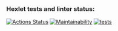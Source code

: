 ### Hexlet tests and linter status:
[![Actions Status](https://github.com/Andrew52F/frontend-project-lvl3/workflows/hexlet-check/badge.svg)](https://github.com/Andrew52F/frontend-project-lvl3/actions)
[![Maintainability](https://api.codeclimate.com/v1/badges/6b3e04805d75452635c9/maintainability)](https://codeclimate.com/github/Andrew52F/frontend-project-lvl3/maintainability)
[![tests](https://github.com/Andrew52F/frontend-project-lvl3/actions/workflows/test.yml/badge.svg)](https://github.com/Andrew52F/frontend-project-lvl3/actions/workflows/test.yml)
